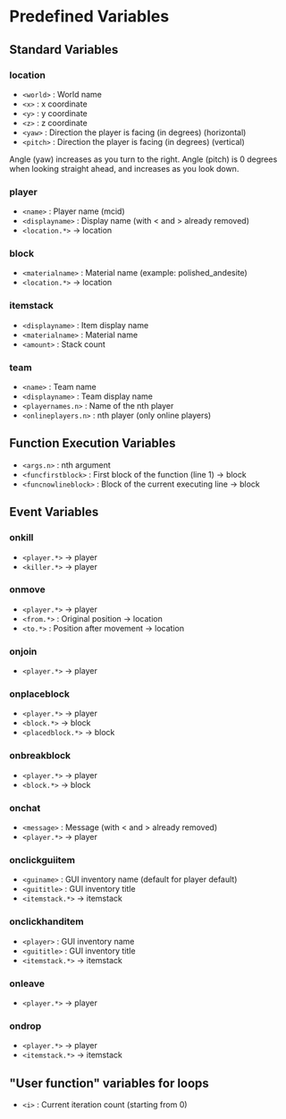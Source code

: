# Predefined Variables
## Standard Variables
### location
- `<world>` : World name
- `<x>` : x coordinate
- `<y>` : y coordinate
- `<z>` : z coordinate
- `<yaw>` : Direction the player is facing (in degrees) (horizontal)
- `<pitch>` : Direction the player is facing (in degrees) (vertical)

Angle (yaw) increases as you turn to the right.
Angle (pitch) is 0 degrees when looking straight ahead, and increases as you look down.
### player
- `<name>` : Player name (mcid)
- `<displayname>` : Display name (with \< and \> already removed)
- `<location.*>` -> location
### block
- `<materialname>` : Material name (example: polished_andesite)
- `<location.*>` -> location
### itemstack
- `<displayname>` : Item display name
- `<materialname>` : Material name
- `<amount>` : Stack count
### team
- `<name>` : Team name
- `<displayname>` : Team display name
- `<playernames.n>` : Name of the nth player
- `<onlineplayers.n>` : nth player (only online players)
## Function Execution Variables
- `<args.n>` : nth argument
- `<funcfirstblock>` : First block of the function (line 1) -> block
- `<funcnowlineblock>` : Block of the current executing line -> block
## Event Variables
### onkill
- `<player.*>` -> player
- `<killer.*>` -> player
### onmove
- `<player.*>` -> player
- `<from.*>` : Original position -> location
- `<to.*>` : Position after movement -> location
### onjoin
- `<player.*>` -> player
### onplaceblock
- `<player.*>` -> player
- `<block.*>` -> block
- `<placedblock.*>` -> block
### onbreakblock
- `<player.*>` -> player
- `<block.*>` -> block
### onchat
- `<message>` : Message (with \< and \> already removed)
- `<player.*>` -> player
### onclickguiitem
- `<guiname>` : GUI inventory name (default for player default)
- `<guititle>` : GUI inventory title
- `<itemstack.*>` -> itemstack
### onclickhanditem
- `<player>` : GUI inventory name
- `<guititle>` : GUI inventory title
- `<itemstack.*>` -> itemstack
### onleave
- `<player.*>` -> player
### ondrop
- `<player.*>` -> player
- `<itemstack.*>` -> itemstack
## "User function" variables for loops
- `<i>` : Current iteration count (starting from 0)